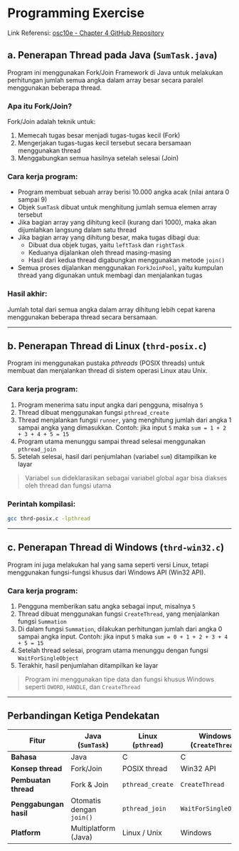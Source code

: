 
# Programming Exercise

Link Referensi: [osc10e - Chapter 4 GitHub Repository](https://github.com/ferryastika/osc10e/tree/master/ch4)

## a. Penerapan Thread pada Java (`SumTask.java`)

Program ini menggunakan Fork/Join Framework di Java untuk melakukan perhitungan jumlah semua angka dalam array besar secara paralel menggunakan beberapa thread.

### Apa itu Fork/Join?

Fork/Join adalah teknik untuk:

1. Memecah tugas besar menjadi tugas-tugas kecil (Fork)
2. Mengerjakan tugas-tugas kecil tersebut secara bersamaan menggunakan thread
3. Menggabungkan semua hasilnya setelah selesai (Join)

### Cara kerja program:

- Program membuat sebuah array berisi 10.000 angka acak (nilai antara 0 sampai 9)
- Objek `SumTask` dibuat untuk menghitung jumlah semua elemen array tersebut
- Jika bagian array yang dihitung kecil (kurang dari 1000), maka akan dijumlahkan langsung dalam satu thread
- Jika bagian array yang dihitung besar, maka tugas dibagi dua:
  - Dibuat dua objek tugas, yaitu `leftTask` dan `rightTask`
  - Keduanya dijalankan oleh thread masing-masing
  - Hasil dari kedua thread digabungkan menggunakan metode `join()`
- Semua proses dijalankan menggunakan `ForkJoinPool`, yaitu kumpulan thread yang digunakan untuk membagi dan menjalankan tugas

### Hasil akhir:
Jumlah total dari semua angka dalam array dihitung lebih cepat karena menggunakan beberapa thread secara bersamaan.

---

## b. Penerapan Thread di Linux (`thrd-posix.c`)

Program ini menggunakan pustaka *pthreads* (POSIX threads) untuk membuat dan menjalankan thread di sistem operasi Linux atau Unix.

### Cara kerja program:

1. Program menerima satu input angka dari pengguna, misalnya `5`
2. Thread dibuat menggunakan fungsi `pthread_create`
3. Thread menjalankan fungsi `runner`, yang menghitung jumlah dari angka 1 sampai angka yang dimasukkan. Contoh: jika input `5` maka `sum = 1 + 2 + 3 + 4 + 5 = 15`
4. Program utama menunggu sampai thread selesai menggunakan `pthread_join`
5. Setelah selesai, hasil dari penjumlahan (variabel `sum`) ditampilkan ke layar

> Variabel `sum` dideklarasikan sebagai variabel global agar bisa diakses oleh thread dan fungsi utama

### Perintah kompilasi:

```bash
gcc thrd-posix.c -lpthread
```

---

## c. Penerapan Thread di Windows (`thrd-win32.c`)

Program ini juga melakukan hal yang sama seperti versi Linux, tetapi menggunakan fungsi-fungsi khusus dari Windows API (Win32 API).

### Cara kerja program:

1. Pengguna memberikan satu angka sebagai input, misalnya `5`
2. Thread dibuat menggunakan fungsi `CreateThread`, yang menjalankan fungsi `Summation`
3. Di dalam fungsi `Summation`, dilakukan perhitungan jumlah dari angka 0 sampai angka input. Contoh: jika input `5` maka `sum = 0 + 1 + 2 + 3 + 4 + 5 = 15`
4. Setelah thread selesai, program utama menunggu dengan fungsi `WaitForSingleObject`
5. Terakhir, hasil penjumlahan ditampilkan ke layar

> Program ini menggunakan tipe data dan fungsi khusus Windows seperti `DWORD`, `HANDLE`, dan `CreateThread`

---

## Perbandingan Ketiga Pendekatan

| Fitur               | Java (`SumTask`) | Linux (`pthread`) | Windows (`CreateThread`) |
|---------------------|------------------|--------------------|---------------------------|
| **Bahasa**          | Java             | C                  | C                         |
| **Konsep thread**   | Fork/Join        | POSIX thread       | Win32 API                 |
| **Pembuatan thread**| Fork & Join      | `pthread_create`   | `CreateThread`            |
| **Penggabungan hasil** | Otomatis dengan `join()` | `pthread_join`  | `WaitForSingleObject`     |
| **Platform**        | Multiplatform (Java) | Linux / Unix    | Windows                   |
